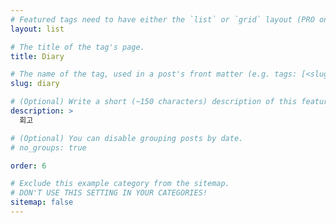 ```yaml
---
# Featured tags need to have either the `list` or `grid` layout (PRO only).
layout: list

# The title of the tag's page.
title: Diary

# The name of the tag, used in a post's front matter (e.g. tags: [<slug>]).
slug: diary

# (Optional) Write a short (~150 characters) description of this featured tag.
description: >
  회고

# (Optional) You can disable grouping posts by date.
# no_groups: true

order: 6

# Exclude this example category from the sitemap.
# DON'T USE THIS SETTING IN YOUR CATEGORIES!
sitemap: false
---
```

